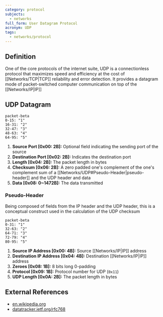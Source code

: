 ```yaml
---
category: protocol
subjects:
  - networks
full_form: User Datagram Protocol
acronym: UDP
tags:
  - networks/protocol
---
```


## Definition
One of the core protocols of the internet suite, UDP is a connectionless protocol that maximizes speed and efficiency at the cost of [[Networks/TCP|TCP]] reliability and error detection. It provides a datagram mode of packet-switched computer communication on top of the [[Networks/IP|IP]]

## UDP Datagram
```mermaid
packet-beta
0-15: "1"
16-31: "2"
32-47: "3"
48-63: "4"
64-95: "5"
```

1. **Source Port \[0x00: 2B\]:** Optional field indicating the sending port of the source
2. **Destination Port \[0x02: 2B\]:** Indicates the destination port
3. **Length \[0x04: 2B\]:** The packet length in bytes
4. **Checksum \[0x06: 2B\]:** A zero padded one's complement of the one's complement sum of a [[Networks/UDP#Pseudo-Header|pseudo-header]] and the UDP header and data
5. **Data \[0x08: 0~1472B\]:** The data transmitted

### Pseudo-Header
Being composed of fields from the IP header and the UDP header, this is a conceptual construct used in the calculation of the UDP checksum

```mermaid
packet-beta
0-31: "1"
32-63: "2"
64-71: "3"
72-79: "4"
80-95: "5"
```

1. **Source IP Address [0x00: 4B]:** Source [[Networks/IP|IP]] address
2. **Destination IP Address [0x04: 4B]:** Destination [[Networks/IP|IP]] address
3. **Zeroes [0x08: 1B]:** 8 bits long 0-padding
4. **Protocol [0x09: 1B]:** Protocol number for UDP (``0x11``)
5. **UDP Length [0x0A: 2B]:** The packet length in bytes

## External References
- [en.wikipedia.org](https://en.wikipedia.org/wiki/User_Datagram_Protocol)
- [datatracker.ietf.org/rfc768](https://datatracker.ietf.org/doc/html/rfc768)